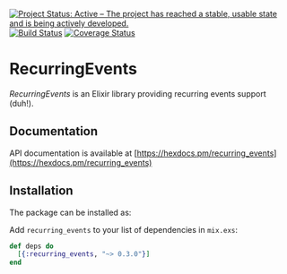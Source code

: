 [![Project Status: Active – The project has reached a stable, usable state and is being actively developed.](http://www.repostatus.org/badges/latest/active.svg)](http://www.repostatus.org/#active)
[![Build Status](https://travis-ci.org/pbogut/recurring_events.svg?branch=master)](https://travis-ci.org/pbogut/recurring_events)
[![Coverage Status](https://coveralls.io/repos/github/pbogut/recurring_events/badge.svg?branch=master)](https://coveralls.io/github/pbogut/recurring_events?branch=master)

# RecurringEvents

_RecurringEvents_ is an Elixir library providing recurring events support
(duh!).

## Documentation

API documentation is available at [https://hexdocs.pm/recurring_events](https://hexdocs.pm/recurring_events)

## Installation

The package can be installed as:

Add `recurring_events` to your list of dependencies in `mix.exs`:

```elixir
def deps do
  [{:recurring_events, "~> 0.3.0"}]
end
```
